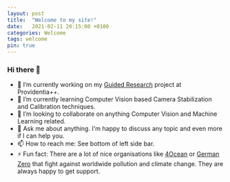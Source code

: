 ```yaml
---
layout: post
title:  "Welcome to my site!"
date:   2021-02-11 20:15:00 +0100
categories: Welcome 
tags: welcome
pin: true
---
```

### Hi there 👋

- 🔭 I’m currently working on my [Guided Research](https://github.com/Brucknem/GuidedResearch) project at Providentia++.
- 🌱 I’m currently learning Computer Vision based Camera Stabilization and Calibration techniques.
- 👯 I’m looking to collaborate on anything Computer Vision and Machine Learning related.
- 💬 Ask me about anything. I'm happy to discuss any topic and even more if I can help you. 
- 📫 How to reach me: See bottom of left side bar.
- ⚡ Fun fact: There are a lot of nice organisations like <a href="https://www.4ocean.com/" target="_blank">4Ocean</a> or <a href="https://www.germanzero.de" target="_blank">German Zero</a> that fight against worldwide pollution and climate change. They are always happy to get support.
